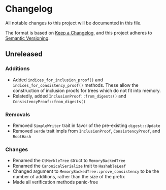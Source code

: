 # Changelog
All notable changes to this project will be documented in this file.

The format is based on [Keep a Changelog](https://keepachangelog.com/en/1.0.0/),
and this project adheres to [Semantic Versioning](https://semver.org/spec/v2.0.0.html).

## Unreleased

### Additions

* Added `indices_for_inclusion_proof()` and `indices_for_consistency_proof()` methods. These allow the construction of inclusion proofs for trees which do not fit into memory.
* Relatedly, added `InclusionProof::from_digests()` and `ConsistencyProof::from_digests()`

### Removals

* Removed `SimpleWriter` trait in favor of the pre-existing `digest::Update`
* Removed `serde` trait impls from `InclusionProof`, `ConsistencyProof`, and `RootHash`

### Changes

* Renamed the `CtMerkleTree` struct to `MemoryBackedTree`
* Renamed the `CanonicalSerialize` trait to `HashableLeaf`
* Changed argument to `MemoryBackedTree::prove_consistency` to be the number of additions, rather than the size of the prefix
* Made all verification methods panic-free
